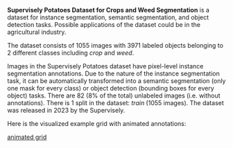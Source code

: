 **Supervisely Potatoes Dataset for Crops and Weed Segmentation** is a dataset for instance segmentation, semantic segmentation, and object detection tasks. Possible applications of the dataset could be in the agricultural industry. 

The dataset consists of 1055 images with 3971 labeled objects belonging to 2 different classes including *crop* and *weed*.

Images in the Supervisely Potatoes dataset have pixel-level instance segmentation annotations. Due to the nature of the instance segmentation task, it can be automatically transformed into a semantic segmentation (only one mask for every class) or object detection (bounding boxes for every object) tasks. There are 82 (8% of the total) unlabeled images (i.e. without annotations). There is 1 split in the dataset: *train* (1055 images). The dataset was released in 2023 by the Supervisely.

Here is the visualized example grid with animated annotations:

[animated grid](https://github.com/dataset-ninja/supervisely-potatoes/raw/main/visualizations/horizontal_grid.webm)
